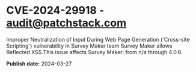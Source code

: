 # CVE-2024-29918 - audit@patchstack.com

Improper Neutralization of Input During Web Page Generation ('Cross-site Scripting') vulnerability in Survey Maker team Survey Maker allows Reflected XSS.This issue affects Survey Maker: from n/a through 4.0.6.



**Publish date:** 2024-03-27
